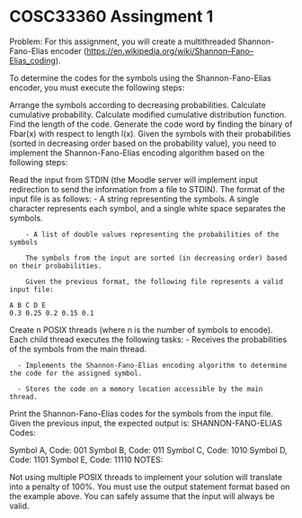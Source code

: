 # COSC33360 Assingment 1

Problem:
For this assignment, you will create a multithreaded Shannon-Fano-Elias encoder (https://en.wikipedia.org/wiki/Shannon–Fano–Elias_coding).

To determine the codes for the symbols using the Shannon-Fano-Elias encoder, you must execute the following steps:

Arrange the symbols according to decreasing probabilities.
Calculate cumulative probability.
Calculate modified cumulative distribution function.
Find the length of the code.
Generate the code word by finding the binary of Fbar(x) with respect to length l(x).
Given the symbols with their probabilities (sorted in decreasing order based on the probability value), you need to implement the Shannon-Fano-Elias encoding algorithm based on the following steps:

Read the input from STDIN (the Moodle server will implement input redirection to send the information from a file to STDIN). The format of the input file is as follows:
        - A string representing the symbols. A single character represents each symbol, and a single white space separates the symbols.

        - A list of double values representing the probabilities of the symbols

        The symbols from the input are sorted (in decreasing order) based on their probabilities.

        Given the previous format, the following file represents a valid input file:

    A B C D E
    0.3 0.25 0.2 0.15 0.1
Create n POSIX threads (where n is the number of symbols to encode). Each child thread executes the following tasks:
      - Receives the probabilities of the symbols from the main thread.

      - Implements the Shannon-Fano-Elias encoding algorithm to determine the code for the assigned symbol.

      - Stores the code on a memory location accessible by the main thread.

Print the Shannon-Fano-Elias codes for the symbols from the input file. Given the previous input, the expected output is:
SHANNON-FANO-ELIAS Codes:

Symbol A, Code: 001
Symbol B, Code: 011
Symbol C, Code: 1010
Symbol D, Code: 1101
Symbol E, Code: 11110
NOTES:

Not using multiple POSIX threads to implement your solution will translate into a penalty of 100%.
You must use the output statement format based on the example above. 
You can safely assume that the input will always be valid.
